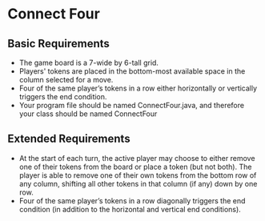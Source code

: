 # Connect Four

## Basic Requirements

- The game board is a 7-wide by 6-tall grid.
- Players' tokens are placed in the bottom-most available space in the column selected for a move.
- Four of the same player’s tokens in a row either horizontally or vertically triggers the end condition.
- Your program file should be named ConnectFour.java, and therefore your class should be named ConnectFour

## Extended Requirements

- At the start of each turn, the active player may choose to either remove one of their tokens from the board or place a token (but not both). The player is able to remove one of their own tokens from the bottom row of any column, shifting all other tokens in that column (if any) down by one row.
- Four of the same player’s tokens in a row diagonally triggers the end condition (in addition to the horizontal and vertical end conditions).
